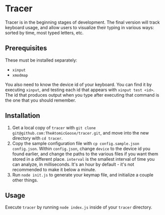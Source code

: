 Tracer
======

Tracer is in the beginning stages of development. The final version will track keyboard usage, and allow users to visualize their typing in various ways: sorted by time, most typed letters, etc.


## Prerequisites

These must be installed separately:

* `xinput`
* `xmodmap`

You also need to know the device id of your keyboard. You can find it by executing `xinput`, and testing each id that appears with `xinput test <id>`. The id that produces output when you type after executing that command is the one that you should remember.

## Installation

1. Get a local copy of `tracer` with  `git clone git@github.com:TheAtomicGoose/tracer.git`, and move into the new directory with `cd tracer`.
2. Copy the sample configuration file with `cp config.sample.json config.json`. Within `config.json`, change `device` to the device id you found earlier, and change the paths to the various files if you want them stored in a different place. `interval` is the smallest interval of time you can analyze, in milliseconds. It's an hour by default - it's not recommended to make it below a minute.
3. Run `node init.js` to generate your keymap file, and initialize a couple other things.

## Usage
Execute `tracer` by running `node index.js` inside of your `tracer` directory.
